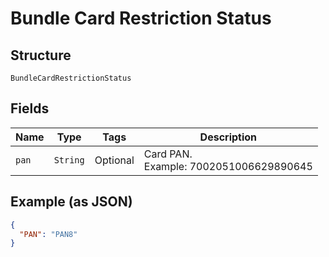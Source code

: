 
# Bundle Card Restriction Status

## Structure

`BundleCardRestrictionStatus`

## Fields

| Name | Type | Tags | Description |
|  --- | --- | --- | --- |
| `pan` | `String` | Optional | Card PAN.<br>Example: 7002051006629890645 |

## Example (as JSON)

```json
{
  "PAN": "PAN8"
}
```


